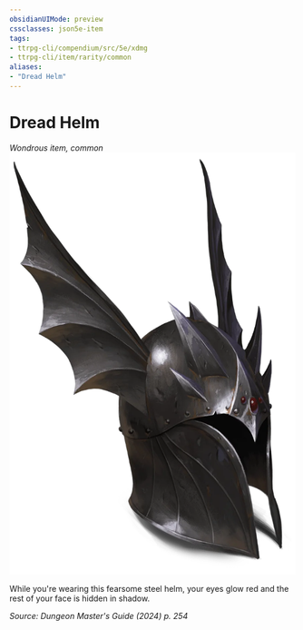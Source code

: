 ```yaml
---
obsidianUIMode: preview
cssclasses: json5e-item
tags:
- ttrpg-cli/compendium/src/5e/xdmg
- ttrpg-cli/item/rarity/common
aliases: 
- "Dread Helm"
---
```

# Dread Helm
*Wondrous item, common*  
![](3-Compendium/items/img/dread-helm.webp#right)


While you're wearing this fearsome steel helm, your eyes glow red and the rest of your face is hidden in shadow.

*Source: Dungeon Master's Guide (2024) p. 254*